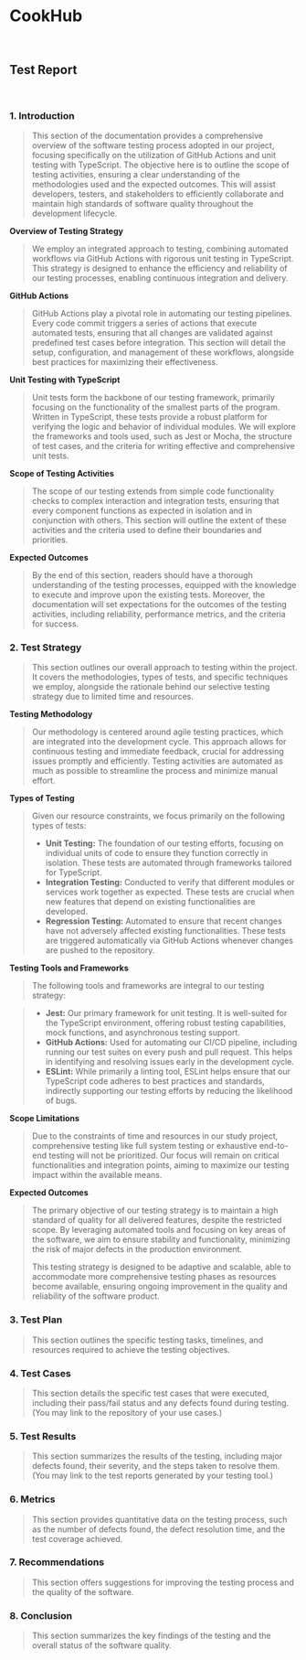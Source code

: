 # CookHub
<br>

## Test Report
<br>

### 1. Introduction
> This section of the documentation provides a comprehensive overview of the software testing process adopted in our project, focusing specifically on the utilization of GitHub Actions and unit testing with TypeScript. The objective here is to outline the scope of testing activities, ensuring a clear understanding of the methodologies used and the expected outcomes. This will assist developers, testers, and stakeholders to efficiently collaborate and maintain high standards of software quality throughout the development lifecycle.

**Overview of Testing Strategy**  
> We employ an integrated approach to testing, combining automated workflows via GitHub Actions with rigorous unit testing in TypeScript. This strategy is designed to enhance the efficiency and reliability of our testing processes, enabling continuous integration and delivery.

**GitHub Actions**  
> GitHub Actions play a pivotal role in automating our testing pipelines. Every code commit triggers a series of actions that execute automated tests, ensuring that all changes are validated against predefined test cases before integration. This section will detail the setup, configuration, and management of these workflows, alongside best practices for maximizing their effectiveness.

**Unit Testing with TypeScript**  
> Unit tests form the backbone of our testing framework, primarily focusing on the functionality of the smallest parts of the program. Written in TypeScript, these tests provide a robust platform for verifying the logic and behavior of individual modules. We will explore the frameworks and tools used, such as Jest or Mocha, the structure of test cases, and the criteria for writing effective and comprehensive unit tests.

**Scope of Testing Activities**  
> The scope of our testing extends from simple code functionality checks to complex interaction and integration tests, ensuring that every component functions as expected in isolation and in conjunction with others. This section will outline the extent of these activities and the criteria used to define their boundaries and priorities.

**Expected Outcomes**  
> By the end of this section, readers should have a thorough understanding of the testing processes, equipped with the knowledge to execute and improve upon the existing tests. Moreover, the documentation will set expectations for the outcomes of the testing activities, including reliability, performance metrics, and the criteria for success.


### 2. Test Strategy
> This section outlines our overall approach to testing within the project. It covers the methodologies, types of tests, and specific techniques we employ, alongside the rationale behind our selective testing strategy due to limited time and resources.

**Testing Methodology**  
> Our methodology is centered around agile testing practices, which are integrated into the development cycle. This approach allows for continuous testing and immediate feedback, crucial for addressing issues promptly and efficiently. Testing activities are automated as much as possible to streamline the process and minimize manual effort.

**Types of Testing**  
> Given our resource constraints, we focus primarily on the following types of tests:
> 
> - **Unit Testing:** The foundation of our testing efforts, focusing on individual units of code to ensure they function correctly in isolation. These tests are automated through frameworks tailored for TypeScript.
> - **Integration Testing:** Conducted to verify that different modules or services work together as expected. These tests are crucial when new features that depend on existing functionalities are developed.
> - **Regression Testing:** Automated to ensure that recent changes have not adversely affected existing functionalities. These tests are triggered automatically via GitHub Actions whenever changes are pushed to the repository.

**Testing Tools and Frameworks**  
> The following tools and frameworks are integral to our testing strategy:

> - **Jest:** Our primary framework for unit testing. It is well-suited for the TypeScript environment, offering robust testing capabilities, mock functions, and asynchronous testing support.
> - **GitHub Actions:** Used for automating our CI/CD pipeline, including running our test suites on every push and pull request. This helps in identifying and resolving issues early in the development cycle.
> - **ESLint:** While primarily a linting tool, ESLint helps ensure that our TypeScript code adheres to best practices and standards, indirectly supporting our testing efforts by reducing the likelihood of bugs.

**Scope Limitations**  
> Due to the constraints of time and resources in our study project, comprehensive testing like full system testing or exhaustive end-to-end testing will not be prioritized. Our focus will remain on critical functionalities and integration points, aiming to maximize our testing impact within the available means.

**Expected Outcomes**  
> The primary objective of our testing strategy is to maintain a high standard of quality for all delivered features, despite the restricted scope. By leveraging automated tools and focusing on key areas of the software, we aim to ensure stability and functionality, minimizing the risk of major defects in the production environment.
>
> This testing strategy is designed to be adaptive and scalable, able to accommodate more comprehensive testing phases as resources become available, ensuring ongoing improvement in the quality and reliability of the software product.

### 3. Test Plan
> This section outlines the specific testing tasks, timelines, and resources required to achieve the testing objectives.

### 4. Test Cases
> This section details the specific test cases that were executed, including their pass/fail status and any defects found during testing. (You may link to the repository of your use cases.)

### 5. Test Results 
> This section summarizes the results of the testing, including major defects found, their severity, and the steps taken to resolve them. (You may link to the test reports generated by your testing tool.)

### 6. Metrics
> This section provides quantitative data on the testing process, such as the number of defects found, the defect resolution time, and the test coverage achieved.

### 7. Recommendations
> This section offers suggestions for improving the testing process and the quality of the software.

### 8. Conclusion
> This section summarizes the key findings of the testing and the overall status of the software quality.

